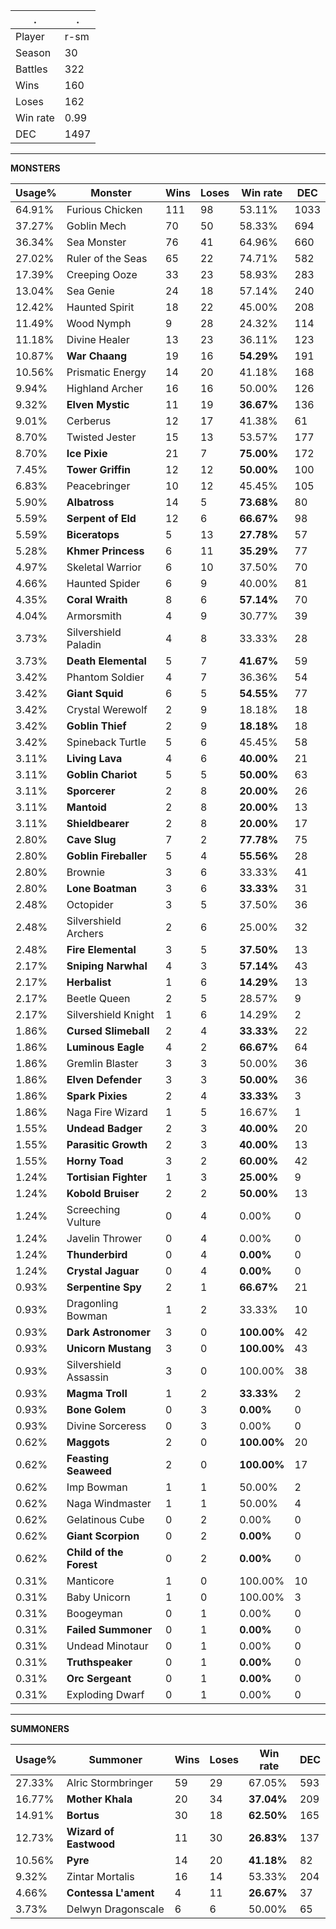 .|.
|-|-
Player|r-sm
Season|30
Battles|322
Wins|160
Loses|162
Win rate|0.99
DEC|1497

---
**MONSTERS**

Usage%|Monster|Wins|Loses|Win rate|DEC|
-|-|-|-|-|-|
64.91%|Furious Chicken|111|98|53.11%|1033|
37.27%|Goblin Mech|70|50|58.33%|694|
36.34%|Sea Monster|76|41|64.96%|660|
27.02%|Ruler of the Seas|65|22|74.71%|582|
17.39%|Creeping Ooze|33|23|58.93%|283|
13.04%|Sea Genie|24|18|57.14%|240|
12.42%|Haunted Spirit|18|22|45.00%|208|
11.49%|Wood Nymph|9|28|24.32%|114|
11.18%|Divine Healer|13|23|36.11%|123|
10.87%|**War Chaang**|19|16|**54.29%**|191|
10.56%|Prismatic Energy|14|20|41.18%|168|
9.94%|Highland Archer|16|16|50.00%|126|
9.32%|**Elven Mystic**|11|19|**36.67%**|136|
9.01%|Cerberus|12|17|41.38%|61|
8.70%|Twisted Jester|15|13|53.57%|177|
8.70%|**Ice Pixie**|21|7|**75.00%**|172|
7.45%|**Tower Griffin**|12|12|**50.00%**|100|
6.83%|Peacebringer|10|12|45.45%|105|
5.90%|**Albatross**|14|5|**73.68%**|80|
5.59%|**Serpent of Eld**|12|6|**66.67%**|98|
5.59%|**Biceratops**|5|13|**27.78%**|57|
5.28%|**Khmer Princess**|6|11|**35.29%**|77|
4.97%|Skeletal Warrior|6|10|37.50%|70|
4.66%|Haunted Spider|6|9|40.00%|81|
4.35%|**Coral Wraith**|8|6|**57.14%**|70|
4.04%|Armorsmith|4|9|30.77%|39|
3.73%|Silvershield Paladin|4|8|33.33%|28|
3.73%|**Death Elemental**|5|7|**41.67%**|59|
3.42%|Phantom Soldier|4|7|36.36%|54|
3.42%|**Giant Squid**|6|5|**54.55%**|77|
3.42%|Crystal Werewolf|2|9|18.18%|18|
3.42%|**Goblin Thief**|2|9|**18.18%**|18|
3.42%|Spineback Turtle|5|6|45.45%|58|
3.11%|**Living Lava**|4|6|**40.00%**|21|
3.11%|**Goblin Chariot**|5|5|**50.00%**|63|
3.11%|**Sporcerer**|2|8|**20.00%**|26|
3.11%|**Mantoid**|2|8|**20.00%**|13|
3.11%|**Shieldbearer**|2|8|**20.00%**|17|
2.80%|**Cave Slug**|7|2|**77.78%**|75|
2.80%|**Goblin Fireballer**|5|4|**55.56%**|28|
2.80%|Brownie|3|6|33.33%|41|
2.80%|**Lone Boatman**|3|6|**33.33%**|31|
2.48%|Octopider|3|5|37.50%|36|
2.48%|Silvershield Archers|2|6|25.00%|32|
2.48%|**Fire Elemental**|3|5|**37.50%**|13|
2.17%|**Sniping Narwhal**|4|3|**57.14%**|43|
2.17%|**Herbalist**|1|6|**14.29%**|13|
2.17%|Beetle Queen|2|5|28.57%|9|
2.17%|Silvershield Knight|1|6|14.29%|2|
1.86%|**Cursed Slimeball**|2|4|**33.33%**|22|
1.86%|**Luminous Eagle**|4|2|**66.67%**|64|
1.86%|Gremlin Blaster|3|3|50.00%|36|
1.86%|**Elven Defender**|3|3|**50.00%**|36|
1.86%|**Spark Pixies**|2|4|**33.33%**|3|
1.86%|Naga Fire Wizard|1|5|16.67%|1|
1.55%|**Undead Badger**|2|3|**40.00%**|20|
1.55%|**Parasitic Growth**|2|3|**40.00%**|13|
1.55%|**Horny Toad**|3|2|**60.00%**|42|
1.24%|**Tortisian Fighter**|1|3|**25.00%**|9|
1.24%|**Kobold Bruiser**|2|2|**50.00%**|13|
1.24%|Screeching Vulture|0|4|0.00%|0|
1.24%|Javelin Thrower|0|4|0.00%|0|
1.24%|**Thunderbird**|0|4|**0.00%**|0|
1.24%|**Crystal Jaguar**|0|4|**0.00%**|0|
0.93%|**Serpentine Spy**|2|1|**66.67%**|21|
0.93%|Dragonling Bowman|1|2|33.33%|10|
0.93%|**Dark Astronomer**|3|0|**100.00%**|42|
0.93%|**Unicorn Mustang**|3|0|**100.00%**|43|
0.93%|Silvershield Assassin|3|0|100.00%|38|
0.93%|**Magma Troll**|1|2|**33.33%**|2|
0.93%|**Bone Golem**|0|3|**0.00%**|0|
0.93%|Divine Sorceress|0|3|0.00%|0|
0.62%|**Maggots**|2|0|**100.00%**|20|
0.62%|**Feasting Seaweed**|2|0|**100.00%**|17|
0.62%|Imp Bowman|1|1|50.00%|2|
0.62%|Naga Windmaster|1|1|50.00%|4|
0.62%|Gelatinous Cube|0|2|0.00%|0|
0.62%|**Giant Scorpion**|0|2|**0.00%**|0|
0.62%|**Child of the Forest**|0|2|**0.00%**|0|
0.31%|Manticore|1|0|100.00%|10|
0.31%|Baby Unicorn|1|0|100.00%|3|
0.31%|Boogeyman|0|1|0.00%|0|
0.31%|**Failed Summoner**|0|1|**0.00%**|0|
0.31%|Undead Minotaur|0|1|0.00%|0|
0.31%|**Truthspeaker**|0|1|**0.00%**|0|
0.31%|**Orc Sergeant**|0|1|**0.00%**|0|
0.31%|Exploding Dwarf|0|1|0.00%|0|

---
**SUMMONERS**

Usage%|Summoner|Wins|Loses|Win rate|DEC|
-|-|-|-|-|-|
27.33%|Alric Stormbringer|59|29|67.05%|593|
16.77%|**Mother Khala**|20|34|**37.04%**|209|
14.91%|**Bortus**|30|18|**62.50%**|165|
12.73%|**Wizard of Eastwood**|11|30|**26.83%**|137|
10.56%|**Pyre**|14|20|**41.18%**|82|
9.32%|Zintar Mortalis|16|14|53.33%|204|
4.66%|**Contessa L'ament**|4|11|**26.67%**|37|
3.73%|Delwyn Dragonscale|6|6|50.00%|65|
